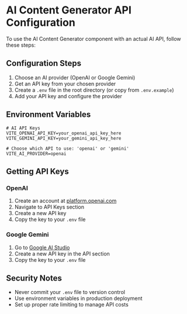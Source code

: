# AI Content Generator API Configuration

To use the AI Content Generator component with an actual AI API, follow these steps:

## Configuration Steps

1. Choose an AI provider (OpenAI or Google Gemini)
2. Get an API key from your chosen provider
3. Create a `.env` file in the root directory (or copy from `.env.example`)
4. Add your API key and configure the provider

## Environment Variables

```
# AI API Keys
VITE_OPENAI_API_KEY=your_openai_api_key_here
VITE_GEMINI_API_KEY=your_gemini_api_key_here

# Choose which API to use: 'openai' or 'gemini'
VITE_AI_PROVIDER=openai
```

## Getting API Keys

### OpenAI
1. Create an account at [platform.openai.com](https://platform.openai.com)
2. Navigate to API Keys section
3. Create a new API key
4. Copy the key to your `.env` file

### Google Gemini
1. Go to [Google AI Studio](https://makersuite.google.com)
2. Create a new API key in the API section
3. Copy the key to your `.env` file

## Security Notes
- Never commit your `.env` file to version control
- Use environment variables in production deployment
- Set up proper rate limiting to manage API costs
